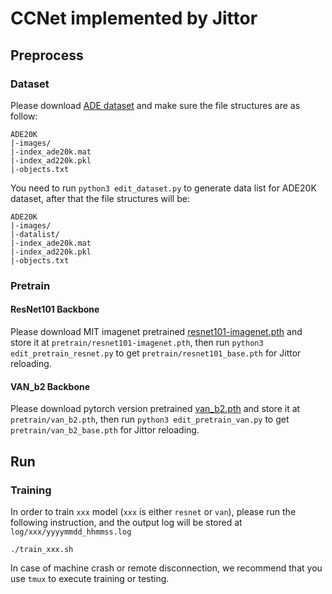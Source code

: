 # CCNet implemented by Jittor

## Preprocess 
### Dataset
Please download [ADE dataset](https://groups.csail.mit.edu/vision/datasets/ADE20K/) and make sure the file structures are as follow:
```
ADE20K
|-images/
|-index_ade20k.mat
|-index_ad220k.pkl
|-objects.txt
```
You need to run `python3 edit_dataset.py` to generate data list for ADE20K dataset, after that the file structures will be:
```
ADE20K
|-images/
|-datalist/
|-index_ade20k.mat
|-index_ad220k.pkl
|-objects.txt
```

### Pretrain
#### ResNet101 Backbone
Please download MIT imagenet pretrained [resnet101-imagenet.pth](http://sceneparsing.csail.mit.edu/model/pretrained_resnet/resnet101-imagenet.pth) and store it at `pretrain/resnet101-imagenet.pth`, then run `python3 edit_pretrain_resnet.py` to get `pretrain/resnet101_base.pth` for Jittor reloading.

#### VAN_b2 Backbone
Please download pytorch version pretrained [van_b2.pth](https://cloud.tsinghua.edu.cn/d/0100f0cea37d41ba8d08/) and store it at `pretrain/van_b2.pth`, then run `python3 edit_pretrain_van.py` to get `pretrain/van_b2_base.pth` for Jittor reloading.

## Run
### Training
In order to train `xxx` model (`xxx` is either `resnet` or `van`), please run the following instruction, and the output log will be stored at `log/xxx/yyyymmdd_hhmmss.log` 
```
./train_xxx.sh
```

In case of machine crash or remote disconnection, we recommend that you use `tmux` to execute training or testing.